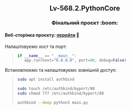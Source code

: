 <h2 align="center">Lv-568.2.PythonCore</h1>
<h3 align="center">Фінальний проєкт :boom:</h2>

#### Веб-сторінка проєкту: [*перейти*](http://51.13.76.21/) :rocket:

Налаштовуємо хост та порт:
>```python 
>if __name__ == "__main__":
>    app.run(host="0.0.0.0", port=80, debug=False)
>```

Встановлюємо та налаштовуємо зовнішній доступ:
>```bash 
>sudo apt install authbind
> 
>sudo touch /etc/authbind/byport/80
>sudo chmod 777 /etc/authbind/byport/80
>
>authbind --deep python3 main.py
>```
